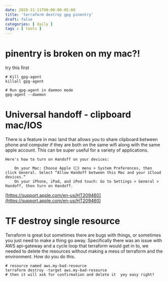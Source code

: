 ```yaml
---
date: 2020-11-11T00:00:00-05:00
title: 'terraform destroy gpg pinentry'
draft: false
categories: [ daily ] 
tags : [ tools ]
---
```

# pinentry is broken on my mac?!
try this first
```
# Kill gpg-agent
killall gpg-agent

# Run gpg-agent in daemon mode
gpg-agent --daemon
```

# Universal handoff - clipboard mac/IOS
There is a feature in mac land that allows you to share clipboard between phone and computer if they are both on the same wifi along with the same apple account.  This can be super useful for a variety of applications.  
```
Here's how to turn on Handoff on your devices:

    On your Mac: Choose Apple () menu > System Preferences, then click General. Select “Allow Handoff between this Mac and your iCloud devices.”
    On your iPhone, iPad, and iPod touch: Go to Settings > General > Handoff, then turn on Handoff.

```  
[https://support.apple.com/en-us/HT209460](https://support.apple.com/en-us/HT209460)


# TF destroy single resource
Terraform is great but sometimes there are bugs with things, or sometimes you just need to make a thing go away.
Specifically there was an issue with AWS api-gateway and a cycle loop that terraform would get in to, we needed to delete the resources without making a mess of terraform and the environment.  How do you do this.

```
# resource named aws.my-bad-resource
terraform destroy -target aws.my-bad-resource
# then it will ask for confirmation and delete it  yey easy right?

```

